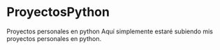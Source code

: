# ProyectosPython
Proyectos personales en python
Aquí simplemente estaré subiendo mis proyectos personales en python.
